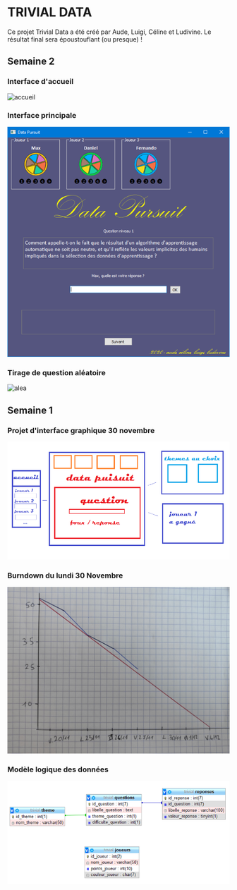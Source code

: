 # TRIVIAL DATA

Ce projet Trivial Data a été créé par Aude, Luigi, Céline et Ludivine. 
Le résultat final sera époustouflant (ou presque) !

## Semaine 2
### Interface d'accueil

![accueil](images/interface_accueil.PNG)

### Interface principale

![main_UI](images/mainUI.PNG)

### Tirage de question aléatoire

![alea](images/alea.PNG)



## Semaine 1
### Projet d'interface graphique 30 novembre

![UI](images/etude_interface.png)


### Burndown du lundi 30 Novembre

![burndown](images/burndown.jpg)

### Modèle logique des données

![mld](images/mld.png)
